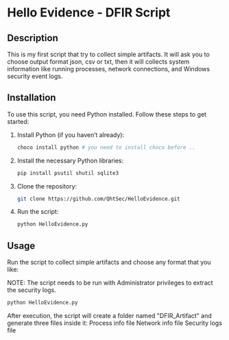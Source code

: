 # Hello Evidence - DFIR Script

## Description
This is my first script that try to collect simple artifacts. It will ask you to choose output format json, csv or txt, then it will collects system information like running processes, network connections, and Windows security event logs.





## Installation
To use this script, you need Python installed. Follow these steps to get started:

1. Install Python (if you haven’t already):
    ```bash
    choco install python # you need to install choco before ..
    ```

2. Install the necessary Python libraries:
    ```bash
    pip install psutil shutil sqlite3
    ```

3. Clone the repository:
    ```bash
    git clone https://github.com/QhtSec/HelloEvidence.git
    ```

4. Run the script:
    ```bash
    python HelloEvidence.py
    ```

## Usage
Run the script to collect simple artifacts and choose any format that you like:

NOTE: The script needs to be run with Administrator privileges to extract the security logs.
```bash
python HelloEvidence.py
```
After execution, the script will create a folder named "DFIR_Artifact" and generate three files inside it:
Process info file
Network info file
Security logs file

